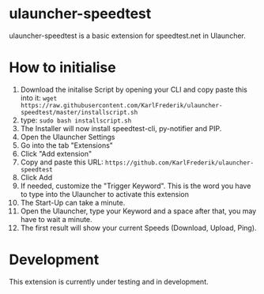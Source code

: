 # ulauncher-speedtest

ulauncher-speedtest is a basic extension for speedtest.net in Ulauncher.

# How to initialise
1. Download the initalise Script by opening your CLI and copy paste this into it: `wget https://raw.githubusercontent.com/KarlFrederik/ulauncher-speedtest/master/installscript.sh`
2. type: `sudo bash installscript.sh`
3. The Installer will now install speedtest-cli, py-notifier and PIP.
4. Open the Ulauncher Settings
5. Go into the tab "Extensions"
6. Click "Add extension"
7. Copy and paste this URL: `https://github.com/KarlFrederik/ulauncher-speedtest`
8. Click Add
9. If needed, customize the "Trigger Keyword". This is the word you have to type into the Ulauncher to activate this extension
10. The Start-Up can take a minute.
11. Open the Ulauncher, type your Keyword and a space after that, you may have to wait a minute.
12. The first result will show your current Speeds (Download, Upload, Ping).


# Development
This extension is currently under testing and in development.
